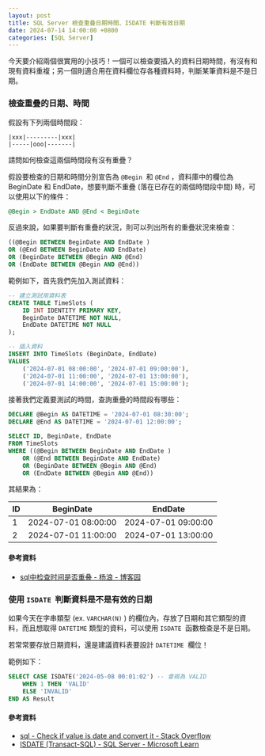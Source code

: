 ```yaml
---
layout: post
title: SQL Server 檢查重疊日期時間、ISDATE 判斷有效日期
date: 2024-07-14 14:00:00 +0800
categories: [SQL Server]
--- 
```


今天要介紹兩個很實用的小技巧！一個可以檢查要插入的資料日期時間，有沒有和現有資料重複；另一個則適合用在資料欄位存各種資料時，判斷某筆資料是不是日期。

### 檢查重疊的日期、時間

假設有下列兩個時間段：

```plaintext
|xxx|---------|xxx|
|-----|ooo|-------|
```

請問如何檢查這兩個時間段有沒有重疊？

假設要檢查的日期和時間分別宣告為 `@Begin`  和 `@End` ，資料庫中的欄位為 BeginDate 和 EndDate，想要判斷不重疊 (落在已存在的兩個時間段中間) 時，可以使用以下的條件：

```sql
@Begin > EndDate AND @End < BeginDate
```

反過來說，如果要判斷有重疊的狀況，則可以列出所有的重疊狀況來檢查：

```sql
((@Begin BETWEEN BeginDate AND EndDate )
OR (@End BETWEEN BeginDate AND EndDate)
OR (BeginDate BETWEEN @Begin AND @End)
OR (EndDate BETWEEN @Begin AND @End))
```

範例如下，首先我們先加入測試資料：

```sql
-- 建立測試用資料表
CREATE TABLE TimeSlots (
    ID INT IDENTITY PRIMARY KEY,
    BeginDate DATETIME NOT NULL,
    EndDate DATETIME NOT NULL
);

-- 插入資料
INSERT INTO TimeSlots (BeginDate, EndDate)
VALUES
    ('2024-07-01 08:00:00', '2024-07-01 09:00:00'),
    ('2024-07-01 11:00:00', '2024-07-01 13:00:00'),
    ('2024-07-01 14:00:00', '2024-07-01 15:00:00');
```

接著我們定義要測試的時間，查詢重疊的時間段有哪些：

```sql
DECLARE @Begin AS DATETIME = '2024-07-01 08:30:00';
DECLARE @End AS DATETIME = '2024-07-01 12:00:00';

SELECT ID, BeginDate, EndDate
FROM TimeSlots
WHERE ((@Begin BETWEEN BeginDate AND EndDate )
    OR (@End BETWEEN BeginDate AND EndDate)
    OR (BeginDate BETWEEN @Begin AND @End)
    OR (EndDate BETWEEN @Begin AND @End))
```

其結果為：  

| ID  | BeginDate | EndDate |
| --- | --- | --- |
| 1   | 2024-07-01 08:00:00 | 2024-07-01 09:00:00 |
| 2   | 2024-07-01 11:00:00 | 2024-07-01 13:00:00 |

#### 參考資料

- [sql中检查时间是否重叠 - 杨浪 - 博客园](https://www.cnblogs.com/yanglang/p/10770385.html)  

### 使用 `ISDATE`  判斷資料是不是有效的日期

如果今天在字串類型 (ex. `VARCHAR(N)` ) 的欄位內，存放了日期和其它類型的資料，而且想取得 `DATETIME` 類型的資料，可以使用 `ISDATE`  函數檢查是不是日期。

若常常要存放日期資料，還是建議資料表要設計 `DATETIME`  欄位！

範例如下：

```sql
SELECT CASE ISDATE('2024-05-08 00:01:02') -- 會視為 VALID
	WHEN 1 THEN 'VALID' 
	ELSE 'INVALID'
END AS Result
```

#### 參考資料

- [sql - Check if value is date and convert it - Stack Overflow](https://stackoverflow.com/questions/16353411/check-if-value-is-date-and-convert-it)
- [ISDATE (Transact-SQL) - SQL Server - Microsoft Learn](https://learn.microsoft.com/zh-tw/sql/t-sql/functions/isdate-transact-sql?view=sql-server-ver16)